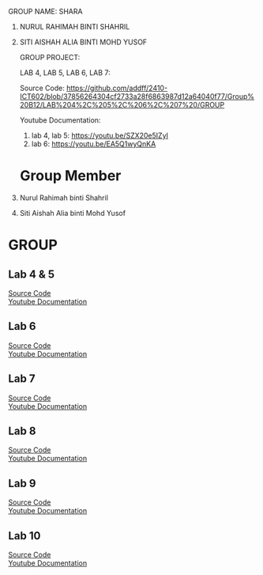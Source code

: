 GROUP NAME: SHARA
1. NURUL RAHIMAH BINTI SHAHRIL
2. SITI AISHAH ALIA BINTI MOHD YUSOF

   GROUP PROJECT:

   LAB 4, LAB 5, LAB 6, LAB 7:

   Source Code: https://github.com/addff/2410-ICT602/blob/37856264304cf2733a28f6863987d12a64040f77/Group%20B12/LAB%204%2C%205%2C%206%2C%207%20/GROUP

   Youtube Documentation:
     1. lab 4, lab 5: https://youtu.be/SZX20e5IZyI
     2. lab 6: https://youtu.be/EA5Q1wyQnKA

   # Group Member
1. Nurul Rahimah binti Shahril
2. Siti Aishah Alia binti Mohd Yusof

# GROUP
## Lab 4 & 5
<a href="https://github.com/addff/2410-ICT602/blob/37856264304cf2733a28f6863987d12a64040f77/Group%20B12/LAB%204%2C%205%2C%206%2C%207%20/GROUP"> Source Code </a> <br>
<a href="https://youtu.be/gAfW3-yP8OU](https://youtu.be/SZX20e5IZyI"> Youtube Documentation </a> <br>

## Lab 6
<a href="https://github.com/izzcode02/Student-Information-Management-System"> Source Code </a> <br>
<a href="https://youtu.be/gAfW3-yP8OU"> Youtube Documentation </a> <br>

## Lab 7
<a href="https://github.com/izzcode02/Student-Information-Management-System"> Source Code </a> <br>
<a href="https://youtu.be/Svng-QhNjyU"> Youtube Documentation </a> <br>

## Lab 8
<a href="https://github.com/izzcode02/Student-Information-Management-System"> Source Code </a> <br>
<a href="https://youtu.be/5vEeaEuX6iQ"> Youtube Documentation </a> <br>

## Lab 9
<a href="https://github.com/izzcode02/Student-Information-Management-System"> Source Code </a> <br>
<a href="https://youtu.be/aW7VI8LOL4Y"> Youtube Documentation </a> <br>

## Lab 10
<a href="https://github.com/izzcode02/Student-Information-Management-System"> Source Code </a> <br>
<a href="https://youtu.be/2VMXQvMh4t4"> Youtube Documentation</a> <br>

